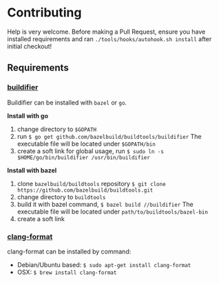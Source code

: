 # Contributing

Help is very welcome. Before making a Pull Request, ensure you have installed requirements and ran `./tools/hooks/autohook.sh install` after initial checkout!

## Requirements  

### [buildifier](https://github.com/bazelbuild/buildtools/tree/master/buildifier)  
Buildifier can be installed with `bazel` or `go`.  

**Install with go**  

1. change directory to `$GOPATH`
2. run `$ go get github.com/bazelbuild/buildtools/buildifier`
   The executable file will be located under `$GOPATH/bin`
3. create a soft link for global usage, run
   `$ sudo ln -s $HOME/go/bin/buildifier /usr/bin/buildifier`

**Install with bazel**  

1. clone `bazelbuild/buildtools` repository
   `$ git clone https://github.com/bazelbuild/buildtools.git`
2. change directory to `buildtools`
3. build it with bazel command, `$ bazel build //buildifier`
   The executable file will be located under `path/to/buildtools/bazel-bin`
4. create a soft link

### [clang-format](https://clang.llvm.org/docs/ClangFormat.html)  
clang-format can be installed by command:
- Debian/Ubuntu based: `$ sudo apt-get install clang-format`
- OSX: `$ brew install clang-format`
